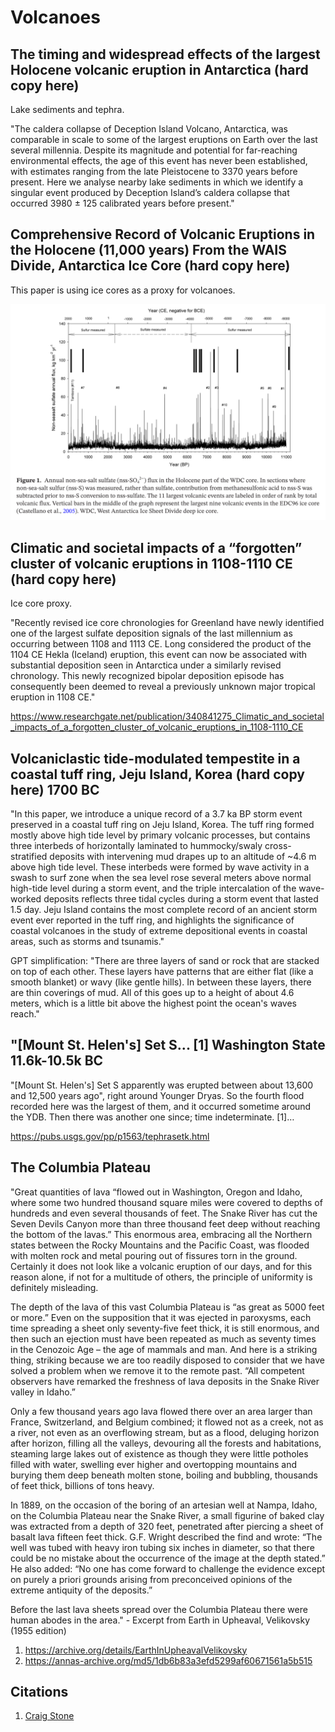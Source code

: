 # Volcanoes

## The timing and widespread effects of the largest Holocene volcanic eruption in Antarctica (hard copy here)

Lake sediments and tephra.

"The caldera collapse of Deception Island Volcano, Antarctica, was comparable in scale to some of the largest eruptions on Earth over the last several millennia. Despite its magnitude and potential for far-reaching environmental effects, the age of this event has never been established, with estimates ranging from the late Pleistocene to 3370 years before present. Here we analyse nearby lake sediments in which we identify a singular event produced by Deception Island’s caldera collapse that occurred 3980 ± 125 calibrated years before present."

## Comprehensive Record of Volcanic Eruptions in the Holocene (11,000 years) From the WAIS Divide, Antarctica Ice Core (hard copy here)

This paper is using ice cores as a proxy for volcanoes.

![](img/wais-cores.png)

## Climatic and societal impacts of a “forgotten” cluster of volcanic eruptions in 1108-1110 CE (hard copy here)

Ice core proxy.

"Recently revised ice core chronologies for Greenland have newly identified one of the largest sulfate deposition signals of the last millennium as occurring between 1108 and 1113 CE. Long considered the product of the 1104 CE Hekla (Iceland) eruption, this event can now be associated with substantial deposition seen in Antarctica under a similarly revised chronology. This newly recognized bipolar deposition episode has consequently been deemed to reveal a previously unknown major tropical eruption in 1108 CE."

https://www.researchgate.net/publication/340841275_Climatic_and_societal_impacts_of_a_forgotten_cluster_of_volcanic_eruptions_in_1108-1110_CE

## Volcaniclastic tide-modulated tempestite in a coastal tuff ring, Jeju Island, Korea (hard copy here) 1700 BC

"In this paper, we introduce a unique record of a 3.7 ka BP storm event preserved in a coastal tuff ring on Jeju Island, Korea. The tuff ring formed mostly above high tide level by primary volcanic processes, but contains three interbeds of horizontally laminated to hummocky/swaly cross-stratified deposits with intervening mud drapes up to an altitude of ~4.6 m above high tide level. These interbeds were formed by wave activity in a swash to surf zone when the sea level rose several meters above normal high-tide level during a storm event, and the triple intercalation of the wave-worked deposits reflects three tidal cycles during a storm event that lasted 1.5 day. Jeju Island contains the most complete record of an ancient storm event ever reported in the tuff ring, and highlights the significance of coastal volcanoes in the study of extreme depositional events in coastal areas, such as storms and tsunamis."

GPT simplification: "There are three layers of sand or rock that are stacked on top of each other. These layers have patterns that are either flat (like a smooth blanket) or wavy (like gentle hills). In between these layers, there are thin coverings of mud. All of this goes up to a height of about 4.6 meters, which is a little bit above the highest point the ocean's waves reach."

## "[Mount St. Helen's] Set S... [1] Washington State 11.6k-10.5k BC

"[Mount St. Helen's] Set S apparently was erupted between about 13,600 and 12,500 years ago", right around Younger Dryas. So the fourth flood recorded here was the largest of them, and it occurred sometime around the YDB. Then there was another one since; time indeterminate. [1]…

https://pubs.usgs.gov/pp/p1563/tephrasetk.html

## The Columbia Plateau

"Great quantities of lava “flowed out in Washington, Oregon and Idaho, where some two hundred thousand square miles were covered to depths of hundreds and even several thousands of feet. The Snake River has cut the Seven Devils Canyon more than three thousand feet deep without reaching the bottom of the lavas.” This enormous area, embracing all the Northern states between the Rocky Mountains and the Pacific Coast, was flooded with molten rock and metal pouring out of fissures torn in the ground. Certainly it does not look like a volcanic eruption of our days, and for this reason alone, if not for a multitude of others, the principle of uniformity is definitely misleading.

The depth of the lava of this vast Columbia Plateau is “as great as 5000 feet or more.” Even on the supposition that it was ejected in paroxysms, each time spreading a sheet only seventy-five feet thick, it is still enormous, and then such an ejection must have been repeated as much as seventy times in the Cenozoic Age – the age of mammals and man. And here is a striking thing, striking because we are too readily disposed to consider that we have solved a problem when we remove it to the remote past. “All competent observers have remarked the freshness of lava deposits in the Snake River valley in Idaho.”

Only a few thousand years ago lava flowed there over an area larger than France, Switzerland, and Belgium combined; it flowed not as a creek, not as a river, not even as an overflowing stream, but as a flood, deluging horizon after horizon, filling all the valleys, devouring all the forests and habitations, steaming large lakes out of existence as though they were little potholes filled with water, swelling ever higher and overtopping mountains and burying them deep beneath molten stone, boiling and bubbling, thousands of feet thick, billions of tons heavy.

In 1889, on the occasion of the boring of an artesian well at Nampa, Idaho, on the Columbia Plateau near the Snake River, a small figurine of baked clay was extracted from a depth of 320 feet, penetrated after piercing a sheet of basalt lava fifteen feet thick. G.F. Wright described the find and wrote: “The well was tubed with heavy iron tubing six inches in diameter, so that there could be no mistake about the occurrence of the image at the depth stated.” He also added: “No one has come forward to challenge the evidence except on purely a priori grounds arising from preconceived opinions of the extreme antiquity of the deposits.”

Before the last lava sheets spread over the Columbia Plateau there were human abodes in the area." - Excerpt from Earth in Upheaval, Velikovsky (1955 edition)

1. https://archive.org/details/EarthInUpheavalVelikovsky
2. https://annas-archive.org/md5/1db6b83a3efd5299af60671561a5b515

## Citations

1. [Craig Stone](https://nobulart.com)